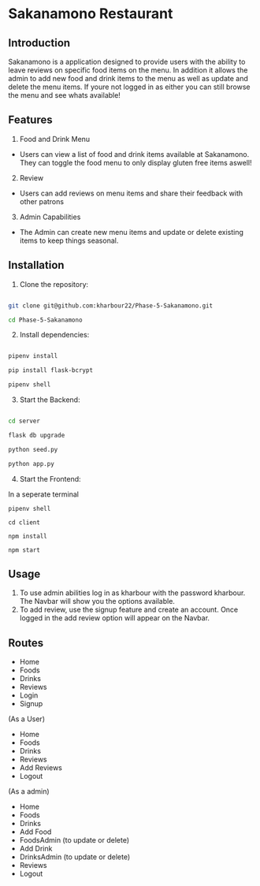 # Sakanamono Restaurant


## Introduction

Sakanamono is a application designed to provide users with the ability to leave reviews on specific food items on the menu. In addition it allows the admin to add new food and drink items to the menu as well as update and delete the menu items. If youre not logged in as either you can still browse the menu and see whats available!

## Features

1. Food and Drink Menu

  - Users can view a list of food and drink items available at Sakanamono. They can toggle the food menu to only display gluten free items aswell!

2. Review

  - Users can add reviews on menu items and share their feedback with other patrons

3. Admin Capabilities

  - The Admin can create new menu items and update or delete existing items to keep things seasonal.

## Installation

1. Clone the repository:

  ```bash

  git clone git@github.com:kharbour22/Phase-5-Sakanamono.git

  cd Phase-5-Sakanamono

  ```

2. Install dependencies:

  ```bash

  pipenv install

  pip install flask-bcrypt

  pipenv shell

  ```

3. Start the Backend:

  ```bash

  cd server

  flask db upgrade

  python seed.py

  python app.py
  ```
4. Start the Frontend:

  In a seperate terminal

  ```
  pipenv shell
  
  cd client

  npm install

  npm start

  ```

## Usage

1. To use admin abilities log in as kharbour with the password kharbour. The Navbar will show you the options available.
2. To add review, use the signup feature and create an account. Once logged in the add review option will appear on the Navbar.

## Routes
- Home
- Foods
- Drinks
- Reviews
- Login
- Signup

(As a User)

- Home
- Foods
- Drinks
- Reviews
- Add Reviews
- Logout

(As a admin)

- Home
- Foods
- Drinks
- Add Food
- FoodsAdmin (to update or delete)
- Add Drink
- DrinksAdmin (to update or delete)
- Reviews
- Logout


  

  




